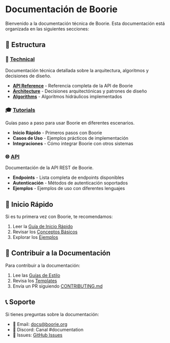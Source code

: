 # Documentación de Boorie

Bienvenido a la documentación técnica de Boorie. Esta documentación está organizada en las siguientes secciones:

## 📁 Estructura

### 📘 [Technical](./technical/)
Documentación técnica detallada sobre la arquitectura, algoritmos y decisiones de diseño.

- **[API Reference](./technical/api/)** - Referencia completa de la API de Boorie
- **[Architecture](./technical/architecture/)** - Decisiones arquitectónicas y patrones de diseño
- **[Algorithms](./technical/algorithms/)** - Algoritmos hidráulicos implementados

### 🎓 [Tutorials](./tutorials/)
Guías paso a paso para usar Boorie en diferentes escenarios.

- **Inicio Rápido** - Primeros pasos con Boorie
- **Casos de Uso** - Ejemplos prácticos de implementación
- **Integraciones** - Cómo integrar Boorie con otros sistemas

### 🌐 [API](./api/)
Documentación de la API REST de Boorie.

- **Endpoints** - Lista completa de endpoints disponibles
- **Autenticación** - Métodos de autenticación soportados
- **Ejemplos** - Ejemplos de uso con diferentes lenguajes

## 🚀 Inicio Rápido

Si es tu primera vez con Boorie, te recomendamos:

1. Leer la [Guía de Inicio Rápido](./tutorials/quickstart.md)
2. Revisar los [Conceptos Básicos](./technical/concepts.md)
3. Explorar los [Ejemplos](../examples/)

## 🤝 Contribuir a la Documentación

Para contribuir a la documentación:

1. Lee las [Guías de Estilo](./STYLE_GUIDE.md)
2. Revisa los [Templates](./templates/)
3. Envía un PR siguiendo [CONTRIBUTING.md](../CONTRIBUTING.md)

## 📞 Soporte

Si tienes preguntas sobre la documentación:

- 📧 Email: docs@boorie.org
- 💬 Discord: Canal #documentation
- 🐛 Issues: [GitHub Issues](https://github.com/boorie/boorie/issues)